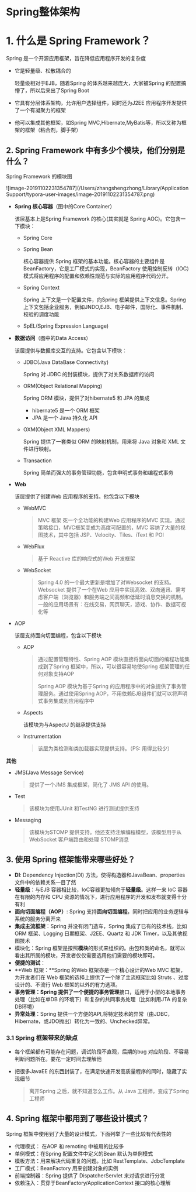 # Spring整体架构

# 1. 什么是 Spring Framework？

Spring 是一个开源应用框架，旨在降低应用程序开发的复杂度

- 它是轻量级、松散耦合的

  轻量级相对于EJB，随着Spring 的体系越来越庞大，大家被Spring 的配置搞懵了，所以后来出了Spring Boot

- 它具有分层体系架构，允许用户选择组件，同时还为J2EE 应用程序开发提供了一个有凝聚力的框架

- 他可以集成其他框架，如Spring MVC,Hibernate,MyBatis等，所以又称为框架的框架（粘合剂，脚手架）

## 2. Spring Framework 中有多少个模块，他们分别是什么？

Spring Framework 的模块图

![image-20191102231354787](/Users/zhangshengzhong/Library/Application Support/typora-user-images/image-20191102231354787.png)

- **Spring 核心容器**（图中的Core Container）

  该层基本上是Spring Framework 的核心(其实就是 Spring AOC)。它包含一下模块：

  - Spring Core

  - Spring Bean

    核心容器提供 Spring 框架的基本功能。核心容器的主要组件是BeanFactory，它是工厂模式的实现，BeanFactory 使用控制反转（IOC）模式将应用程序的配置和依赖性规范与实际的应用程序代码分开。

  - Spring Context

    Spring 上下文是一个配置文件，向Spring 框架提供上下文信息。Spring 上下文包括企业服务，例如JNDO,EJB、电子邮件，国际化、事件机制、校验的调度功能

  - SpEL(Spring Expression Language)

- **数据访问**（图中的Data Access）

  该层提供与数据库交互的支持。它包含以下模块：

  - JDBC(Java DataBase Connectivity)

    Spring 对 JDBC 的封装模块，提供了对关系数据库的访问

  - ORM(Object Relational Mapping)

    Spring ORM 模块，提供了对hibernate5 和 JPA 的集成

    - hibernate5 是一个 ORM 框架
    - JPA 是一个 Java 持久化 API

  - OXM(Object XML Mappers)

    Spring 提供了一套类似 ORM 的映射机制，用来将 Java 对象和 XML 文件进行映射。

  - Transaction

    Spring 简单而强大的事务管理功能，包含申明式事务和编程式事务

- **Web**

  该层提供了创建Web 应用程序的支持。他包含以下模块

  - WebMVC 

    >MVC 框架 死一个全功能的构建Web 应用程序的MVC 实现。通过策略接口，MVC框架变成为高度可配置的，MVC 容纳了大量的视图技术，其中包括 JSP、Velocity、Tiles、iText 和 POI

  - WebFlux

    >基于 Reactive 库的响应式的Web 开发框架
  
  - WebSocket
  
    >Spring 4.0 的一个最大更新是增加了对Websocket 的支持。Websocket 提供了一个在Web 应用中实现高效、双向通讯、需考虑客户端（浏览器）和服务端之间高频和低延时消息交换的机制。一般的应用场景有：在线交易，网页聊天，游戏、协作、数据可视化等
  

- AOP

  该层支持面向切面编程，包含以下模块

  - AOP

    >通过配置管理特性、Spring AOP 模块直接将面向切面的编程功能集成到了Spring 框架中，所以，可以很容易地使Spring 框架管理的任何对象支持AOP
    >
    >Spring AOP 模块为基于Spring 的应用程序中的对象提供了事务管理服务。通过使用Spring AOP，不用依赖EJB组件们就可以将声明式事务集成到应用程序中

  - Aspects

    该模块为与AspectJ 的继承提供支持

  - Instrumentation

    >该层为类检测和类加载器实现提供支持。（PS: 用得比较少）

**其他**

- JMS(Java Message Service)

  >提供了一个JMS 集成框架，简化了 JMS API 的使用。

- Test

  >该模块为使用JUnit 和TestNG 进行测试提供支持

- Messaging

  >该模块为STOMP 提供支持。他还支持注解编程模型，该模型用于从WebSocket 客户端路由和处理 STOMP消息

## 3. 使用 Spring 框架能带来哪些好处？

- **DI**: Dependency Injection(DI) 方法，使得构造器和JavaBean、properties 文件中的依赖关系一目了然
- **轻量级**：与EJB 容器相比较，IoC容器更加倾向于**轻量级**。这样一来 IoC 容器在有限的内存和 CPU 资源的情况下，进行应用程序的开发和发布就变得十分有利
- **面向切面编程（AOP）**: Spring 支持**面向切面编程**，同时把应用的业务逻辑与系统的服务分离开来
- **集成主流框架**：Spring 并没有闭门造车，Spring 集成了已有的技术栈，比如ORM 框架、Logging 日期框架、J2EE、Quartz 和 JDK Timer，以及其他视图技术
- 模块化：Spring 框架是按照**模块**的形式来组织的。由包和类的命名，就可以看出其所属的模块，开发者仅仅需要选用他们需要的模块即可。
- **便捷的测试**：
- **Web 框架：**Spring 的Web 框架亦是一个精心设计的Web MVC 框架，为开发者们在 Web 框架的选择上提供了一个除了主流框架比如 Struts 、过度设计的、不流行 Web 框架的以外的有力选项。
- **事务管理：**Spring 提供了一个便捷的**事务管理**接口，适用于小型的本地事务处理（比如在单DB 的环境下）和复杂的共同事务处理（比如利用JTA 的复杂DB环境）
- **异常处理**：Spring 提供一个方便的API,将特定技术的异常（由JDBC，Hibernate，或JDO抛出）转化为一致的、Unchecked异常。

### 3.1 Spring 框架带来的缺点

- 每个框架都有可能存在问题，调试阶段不直观，后期的bug 对应阶段、不容易判断问题所在。要花一定时间去理解他

- 把很多JavaEE 的东西封装了，在满足快速开发高质量程序的同时，隐藏了实现细节

  > 离开Spring 之后，就不知道怎么工作。从 Java 工程师，变成了Spring 工程师

## 4. Spring 框架中都用到了哪些设计模式？

Spring 框架中使用到了大量的设计模式，下面列举了一些比较有代表性的

- 代理模式： 在AOP 和 remoting 中被用的比较多
- 单例模式：在Spring 配置文件中定义的Bean 默认为单例模式
- 模板方法：用来解决代码重复的问题。比如 RestTemplate、JdbcTemplate
- 工厂模式：BeanFactory 用来创建对象的实例
- 前端控制器：Spring 提供了 DispatcherServlet 来对请求进行分发
- 依赖注入：贯穿于BeanFactory/ApplicationContext 接口的核心理解